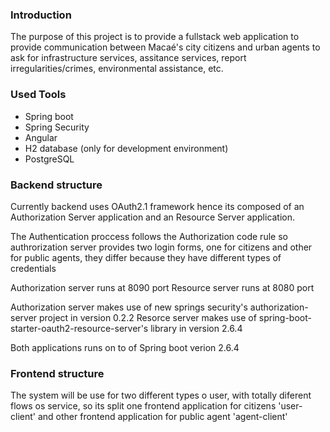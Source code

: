 ### Introduction

<span>
The purpose of this project is to provide a fullstack web application 
to provide communication between Macaé's city citizens and urban agents
to ask for infrastructure services, assitance services, report irregularities/crimes,
environmental assistance, etc.
</span>

### Used Tools

<ul>
  <li>Spring boot</li>
  <li>Spring Security</li>
  <li>Angular</li>
  <li>H2 database (only for development environment)</li>
  <li>PostgreSQL</li>
</ul>

### Backend structure
<span>
  Currently backend uses OAuth2.1 framework hence its composed of an Authorization Server application
  and an Resource Server application. 
  
  The Authentication proccess follows the Authorization code rule so authrorization server provides two
  login forms, one for citizens and other for public agents, they differ because they have different types
  of credentials
  
  Authorization server runs at 8090 port
  Resource server runs at 8080 port
  
  Authorization server makes use of new springs security's authorization-server project in version 0.2.2
  Resorce server makes use of spring-boot-starter-oauth2-resource-server's library in version 2.6.4
  
  Both applications runs on to of Spring boot verion 2.6.4
</span>

### Frontend structure
<span>
  The system will be use for two different types o user, with totally diferent flows os service, so its split
  one frontend application for citizens 'user-client' and other frontend application for public agent 'agent-client'
</span>
